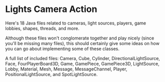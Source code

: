 Lights Camera Action
====================

Here's 18 Java files related to cameras, light sources, players, game lobbies, shapes, threads, and more.

Although these files won't conglomerate together and play nicely (since you'll be missing many files), this should certainly give some ideas on how you can go about implementing some of these classes.

A full list of included files: Camera, Cube, Cylinder, DirectionalLightSource, Face, FourPlayerBoard3D, Game, GamePiece, GamePiece3D, LightSource, Lobby, Material, Mesh, Message, MessageChannel, Player, PositionalLightSource, and SpotLightSource.